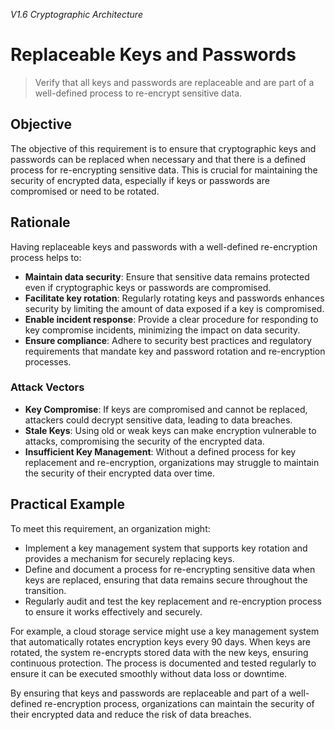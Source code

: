 *V1.6 Cryptographic Architecture*

# Replaceable Keys and Passwords

> Verify that all keys and passwords are replaceable and are part of a well-defined process to re-encrypt sensitive data.

## Objective
The objective of this requirement is to ensure that cryptographic keys and passwords can be replaced when necessary and that there is a defined process for re-encrypting sensitive data. This is crucial for maintaining the security of encrypted data, especially if keys or passwords are compromised or need to be rotated.

## Rationale
Having replaceable keys and passwords with a well-defined re-encryption process helps to:
- **Maintain data security**: Ensure that sensitive data remains protected even if cryptographic keys or passwords are compromised.
- **Facilitate key rotation**: Regularly rotating keys and passwords enhances security by limiting the amount of data exposed if a key is compromised.
- **Enable incident response**: Provide a clear procedure for responding to key compromise incidents, minimizing the impact on data security.
- **Ensure compliance**: Adhere to security best practices and regulatory requirements that mandate key and password rotation and re-encryption processes.

### Attack Vectors
- **Key Compromise**: If keys are compromised and cannot be replaced, attackers could decrypt sensitive data, leading to data breaches.
- **Stale Keys**: Using old or weak keys can make encryption vulnerable to attacks, compromising the security of the encrypted data.
- **Insufficient Key Management**: Without a defined process for key replacement and re-encryption, organizations may struggle to maintain the security of their encrypted data over time.

## Practical Example
To meet this requirement, an organization might:
- Implement a key management system that supports key rotation and provides a mechanism for securely replacing keys.
- Define and document a process for re-encrypting sensitive data when keys are replaced, ensuring that data remains secure throughout the transition.
- Regularly audit and test the key replacement and re-encryption process to ensure it works effectively and securely.

For example, a cloud storage service might use a key management system that automatically rotates encryption keys every 90 days. When keys are rotated, the system re-encrypts stored data with the new keys, ensuring continuous protection. The process is documented and tested regularly to ensure it can be executed smoothly without data loss or downtime.

By ensuring that keys and passwords are replaceable and part of a well-defined re-encryption process, organizations can maintain the security of their encrypted data and reduce the risk of data breaches.
